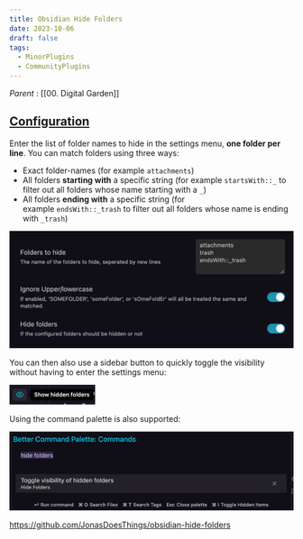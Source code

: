 ```yaml
---
title: Obsidian Hide Folders
date: 2023-10-06
draft: false
tags:
  - MinorPlugins
  - CommunityPlugins
---
```

*Parent* : [[00. Digital Garden]]

## [Configuration](https://github.com/JonasDoesThings/obsidian-hide-folders#configuration)

Enter the list of folder names to hide in the settings menu, **one folder per line**. You can match folders using three ways:

- Exact folder-names (for example `attachments`)
- All folders **starting with** a specific string (for example `startsWith::_` to filter out all folders whose name starting with a `_`)
- All folders **ending with** a specific string (for example `endsWith::_trash` to filter out all folders whose name is ending with `_trash`)

[![Screenshot of the Plugin Settings Screen in Obsidian.md](https://github.com/JonasDoesThings/obsidian-hide-folders/raw/master/docs/assets/settings-screenshot.png)](https://github.com/JonasDoesThings/obsidian-hide-folders/blob/master/docs/assets/settings-screenshot.png)

You can then also use a sidebar button to quickly toggle the visibility without having to enter the settings menu:

[![Screenshot of the Plugin's Sidebar Button in Obsidian.md](https://github.com/JonasDoesThings/obsidian-hide-folders/raw/master/docs/assets/sidebar-screenshot.png)](https://github.com/JonasDoesThings/obsidian-hide-folders/blob/master/docs/assets/sidebar-screenshot.png)

Using the command palette is also supported:

[![Screenshot of the Plugin's Command Palette Action in Obsidian..md](https://github.com/JonasDoesThings/obsidian-hide-folders/raw/master/docs/assets/command-palette-screenshot.png)](https://github.com/JonasDoesThings/obsidian-hide-folders/blob/master/docs/assets/command-palette-screenshot.png)

https://github.com/JonasDoesThings/obsidian-hide-folders